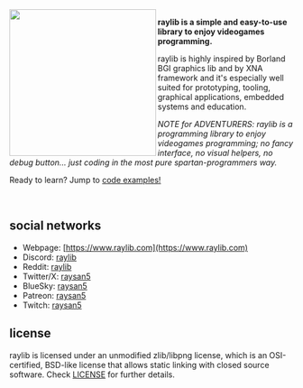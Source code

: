<img align="left" style="width:260px" src="https://github.com/raysan5/raylib/blob/master/logo/raylib_logo_animation.gif" width="288px">

**raylib is a simple and easy-to-use library to enjoy videogames programming.**

raylib is highly inspired by Borland BGI graphics lib and by XNA framework and it's especially well suited for prototyping, tooling, graphical applications, embedded systems and education.

*NOTE for ADVENTURERS: raylib is a programming library to enjoy videogames programming; no fancy interface, no visual helpers, no debug button... just coding in the most pure spartan-programmers way.*

Ready to learn? Jump to [code examples!](https://www.raylib.com/examples.html)

<br>

social networks
----------------

  - Webpage: [https://www.raylib.com](https://www.raylib.com)
  - Discord: [raylib](https://discord.gg/raylib)
  - Reddit: [raylib](https://www.reddit.com/r/raylib)
  - Twitter/X: [raysan5](https://www.twitter.com/raysan5)
  - BlueSky: [raysan5](https://bsky.app/profile/raysan5.bsky.social)
  - Patreon: [raysan5](https://www.patreon.com/raysan5)
  - Twitch: [raysan5](https://www.twitch.tv/raysan5)

license
-------

raylib is licensed under an unmodified zlib/libpng license, which is an OSI-certified, BSD-like license that allows static linking with closed source software. Check [LICENSE](LICENSE.md) for further details.

